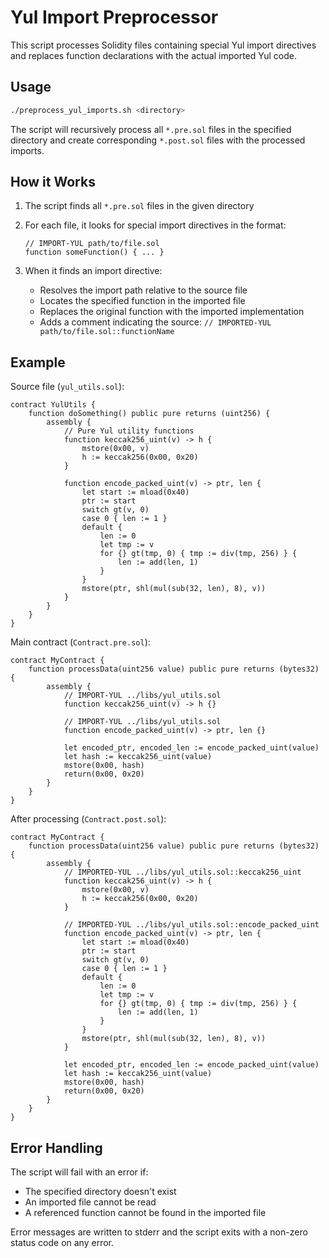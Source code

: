 # Yul Import Preprocessor

This script processes Solidity files containing special Yul import directives and replaces function declarations with the actual imported Yul code.

## Usage

```bash
./preprocess_yul_imports.sh <directory>
```

The script will recursively process all `*.pre.sol` files in the specified directory and create corresponding `*.post.sol` files with the processed imports.

## How it Works

1. The script finds all `*.pre.sol` files in the given directory
2. For each file, it looks for special import directives in the format:
   ```solidity
   // IMPORT-YUL path/to/file.sol
   function someFunction() { ... }
   ```

3. When it finds an import directive:
   - Resolves the import path relative to the source file
   - Locates the specified function in the imported file
   - Replaces the original function with the imported implementation
   - Adds a comment indicating the source: `// IMPORTED-YUL path/to/file.sol::functionName`

## Example

Source file (`yul_utils.sol`):
```solidity
contract YulUtils {
    function doSomething() public pure returns (uint256) {
        assembly {
            // Pure Yul utility functions
            function keccak256_uint(v) -> h {
                mstore(0x00, v)
                h := keccak256(0x00, 0x20)
            }
            
            function encode_packed_uint(v) -> ptr, len {
                let start := mload(0x40)
                ptr := start
                switch gt(v, 0)
                case 0 { len := 1 }
                default {
                    len := 0
                    let tmp := v
                    for {} gt(tmp, 0) { tmp := div(tmp, 256) } {
                        len := add(len, 1)
                    }
                }
                mstore(ptr, shl(mul(sub(32, len), 8), v))
            }
        }
    }
}
```

Main contract (`Contract.pre.sol`):
```solidity
contract MyContract {
    function processData(uint256 value) public pure returns (bytes32) {
        assembly {
            // IMPORT-YUL ../libs/yul_utils.sol
            function keccak256_uint(v) -> h {}
            
            // IMPORT-YUL ../libs/yul_utils.sol  
            function encode_packed_uint(v) -> ptr, len {}
            
            let encoded_ptr, encoded_len := encode_packed_uint(value)
            let hash := keccak256_uint(value)
            mstore(0x00, hash)
            return(0x00, 0x20)
        }
    }
}
```

After processing (`Contract.post.sol`):
```solidity
contract MyContract {
    function processData(uint256 value) public pure returns (bytes32) {
        assembly {
            // IMPORTED-YUL ../libs/yul_utils.sol::keccak256_uint
            function keccak256_uint(v) -> h {
                mstore(0x00, v)
                h := keccak256(0x00, 0x20)
            }
            
            // IMPORTED-YUL ../libs/yul_utils.sol::encode_packed_uint
            function encode_packed_uint(v) -> ptr, len {
                let start := mload(0x40)
                ptr := start
                switch gt(v, 0)
                case 0 { len := 1 }
                default {
                    len := 0
                    let tmp := v
                    for {} gt(tmp, 0) { tmp := div(tmp, 256) } {
                        len := add(len, 1)
                    }
                }
                mstore(ptr, shl(mul(sub(32, len), 8), v))
            }
            
            let encoded_ptr, encoded_len := encode_packed_uint(value)
            let hash := keccak256_uint(value)
            mstore(0x00, hash)
            return(0x00, 0x20)
        }
    }
}
```

## Error Handling

The script will fail with an error if:
- The specified directory doesn't exist
- An imported file cannot be read
- A referenced function cannot be found in the imported file

Error messages are written to stderr and the script exits with a non-zero status code on any error.
